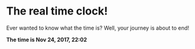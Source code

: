# The real time clock!

Ever wanted to know what the time is? Well, your journey is about to end!

**The time is Nov 24, 2017, 22:02**